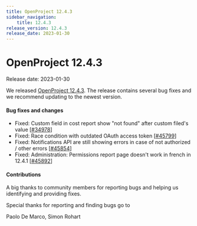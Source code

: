 ```yaml
---
title: OpenProject 12.4.3
sidebar_navigation:
    title: 12.4.3
release_version: 12.4.3
release_date: 2023-01-30
---
```


# OpenProject 12.4.3

Release date: 2023-01-30

We released [OpenProject 12.4.3](https://community.openproject.com/versions/1621).
The release contains several bug fixes and we recommend updating to the newest version.

<!--more-->
#### Bug fixes and changes

- Fixed: Custom field in cost report show "not found" after custom filed's value \[[#34978](https://community.openproject.com/wp/34978)\]
- Fixed: Race condition with outdated OAuth access token  \[[#45799](https://community.openproject.com/wp/45799)\]
- Fixed: Notifications API are still showing errors in case of not authorized / other errors \[[#45854](https://community.openproject.com/wp/45854)\]
- Fixed: Administration: Permissions report page doesn't work in french in 12.4.1 \[[#45892](https://community.openproject.com/wp/45892)\]

#### Contributions
A big thanks to community members for reporting bugs and helping us identifying and providing fixes.

Special thanks for reporting and finding bugs go to

Paolo De Marco, Simon Rohart

